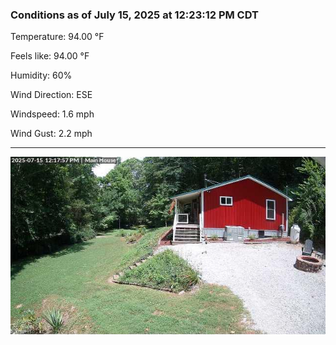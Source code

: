 ### Conditions as of July 15, 2025 at 12:23:12 PM CDT 

Temperature: 94.00 &deg;F

Feels like: 94.00 &deg;F

Humidity: 60%

Wind Direction: ESE

Windspeed: 1.6 mph

Wind Gust: 2.2 mph

---

<img src="./images/latest.jpeg"/>

